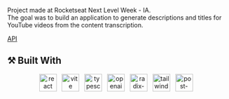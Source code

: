 Project made at Rocketseat Next Level Week - IA.<br/>
The goal was to build an application to generate descriptions and titles for YouTube videos from the content transcription.

<a href="https://github.com/VitorHUMoreira/upload-ai-api" target="_blank">API</a>


## ⚒️ Built With
<p align="center">
    <img height="40" src="https://cdn.worldvectorlogo.com/logos/react-2.svg" alt="react"> &nbsp
    <img height="40" src="https://cdn.worldvectorlogo.com/logos/vitejs.svg" alt="vite"> &nbsp
    <img height="40" src="https://cdn.worldvectorlogo.com/logos/typescript.svg" alt="typescript"> &nbsp 
    <img height="40" src="https://cdn.worldvectorlogo.com/logos/openai-2.svg" alt="openai"> &nbsp 
    <img height="40" src="https://cdn.worldvectorlogo.com/logos/radix-ui.svg" alt="radix-ui"> &nbsp
    <img height="40" src="https://cdn.worldvectorlogo.com/logos/tailwind-css-2.svg" alt="tailwind"> &nbsp
    <img height="40" src="https://cdn.worldvectorlogo.com/logos/postcss.svg" alt="post-css"> &nbsp
</p>

